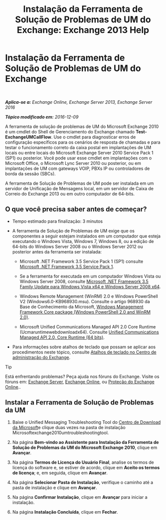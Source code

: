 ﻿---
title: 'Instalação da Ferramenta de Solução de Problemas de UM do Exchange: Exchange 2013 Help'
TOCTitle: Instalação da Ferramenta de Solução de Problemas de UM do Exchange
ms:assetid: 84223af0-a717-49ee-add6-86313bb30d17
ms:mtpsurl: https://technet.microsoft.com/pt-br/library/Ff844714(v=EXCHG.150)
ms:contentKeyID: 56270511
ms.date: 05/22/2018
mtps_version: v=EXCHG.150
ms.translationtype: MT
---

# Instalação da Ferramenta de Solução de Problemas de UM do Exchange

 

_**Aplica-se a:** Exchange Online, Exchange Server 2013, Exchange Server 2016_

_**Tópico modificado em:** 2016-12-09_

A ferramenta de solução de problemas de UM do Microsoft Exchange 2010 é um cmdlet do Shell de Gerenciamento do Exchange chamado **Test-ExchangeUMCallFlow**. Use o cmdlet para diagnosticar erros de configuração específicos para os cenários de resposta de chamadas e para testar o funcionamento correto da caixa postal em implantações de UM locais ou entre locais do Microsoft Exchange Server 2010 Service Pack 1 (SP1) ou posterior. Você pode usar esse cmdlet em implantações com o Microsoft Office, o Microsoft Lync Server 2010 ou posterior, ou em implantações de UM com gateways VOIP, PBXs IP ou controladores de borda da sessão (SBCs).

A ferramenta de Solução de Problemas de UM pode ser instalada em um servidor de Unificação de Mensagens local, em um servidor de Caixa de Correio do Exchange 2013 ou em outro computador de 64-bits.

## O que você precisa saber antes de começar?

  - Tempo estimado para finalização: 3 minutos

  - A ferramenta de Solução de Problemas de UM exige que os componentes a seguir estejam instalados em um computador que esteja executando o Windows Vista, Windows 7, Windows 8, ou a edição de 64-bits do Windows Server 2008 ou o Windows Server 2012 ou posterior antes da ferramenta ser instalada:
    
      - Microsoft .NET Framework 3.5 Service Pack 1 (SP1) consulte [Microsoft .NET Framework 3.5 Service Pack 1](https://go.microsoft.com/fwlink/p/?linkid=152380).
    
      - Se a ferramenta for executada em um computador Windows Vista ou Windows Server 2008, consulte [Microsoft .NET Framework 3.5 Family Update para Windows Vista x64 e Windows Server 2008 x64](https://go.microsoft.com/fwlink/p/?linkid=178998).
    
      - Windows Remote Management (WinRM) 2.0 e Windows PowerShell V2 (Windows6.0-KB968930.msu). Consulte o artigo 968930 da Base de Conhecimento da Microsoft, [Windows Management Framework Core package (Windows PowerShell 2.0 and WinRM 2.0)](http://go.microsoft.com/fwlink/p/?linkid=3052%26kbid=968930).
    
      - Microsoft Unified Communications Managed API 2.0 Core Runtime (Ucmaruntimewebdownloadx64). Consulte [Unified Communications Managed API 2.0, Core Runtime (64 bits)](https://go.microsoft.com/fwlink/p/?linkid=198175).

  - Para informações sobre atalhos de teclado que possam se aplicar aos procedimentos neste tópico, consulte [Atalhos de teclado no Centro de administração do Exchange](keyboard-shortcuts-in-the-exchange-admin-center-exchange-online-protection-help.md).


> [!TIP]
> Está enfrentando problemas? Peça ajuda nos fóruns do Exchange. Visite os fóruns em: <A href="https://go.microsoft.com/fwlink/p/?linkid=60612">Exchange Server</A>, <A href="https://go.microsoft.com/fwlink/p/?linkid=267542">Exchange Online</A>, ou <A href="https://go.microsoft.com/fwlink/p/?linkid=285351">Proteção do Exchange Online</A>..



## Instalar a Ferramenta de Solução de Problemas da UM

1.  Baixe o Unified Messaging Troubleshooting Tool do [Centro de Download da Microsoft](https://go.microsoft.com/fwlink/p/?linkid=182625)e clique duas vezes na pasta de instalação Microsoftexchange2010umtroubleshootingtool.

2.  Na página **Bem-vindo ao Assistente para Instalação da Ferramenta de Solução de Problemas da UM do Microsoft Exchange 2010**, clique em **Avançar**.

3.  Na página **Termos de Licença do Usuário Final**, analise os termos de licença do software e, se estiver de acordo, clique em **Aceito os termos de licença**; e, em seguida, clique em **Avançar**.

4.  Na página **Selecionar Pasta de Instalação**, verifique o caminho até a pasta de instalação e clique em **Avançar**.

5.  Na página **Confirmar Instalação**, clique em **Avançar** para iniciar a instalação.

6.  Na página **Instalação Concluída**, clique em **Fechar**.

